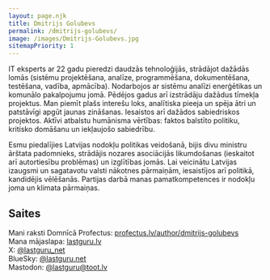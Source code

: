 ```yaml
---
layout: page.njk
title: Dmitrijs Golubevs
permalink: /dmitrijs-golubevs/
image: /images/Dmitrijs-Golubevs.jpg
sitemapPriority: 1
---
```


IT eksperts ar 22 gadu pieredzi daudzās tehnoloģijās, strādājot dažādās lomās (sistēmu projektēšana, analīze, programmēšana, dokumentēšana, testēšana, vadība, apmācība). Nodarbojos ar sistēmu analīzi enerģētikas un komunālo pakalpojumu jomā. Pēdējos gadus arī izstrādāju dažādus tīmekļa projektus. Man piemīt plašs interešu loks, analītiska pieeja un spēja ātri un patstāvīgi apgūt jaunas zināšanas. Iesaistos arī dažādos sabiedriskos projektos. Aktīvi atbalstu humānisma vērtības: faktos balstīto politiku, kritisko domāšanu un iekļaujošo sabiedrību.

Esmu piedalījies Latvijas nodokļu politikas veidošanā, bijis divu ministru ārštata padomnieks, strādājis nozares asociācijās likumdošanas (ieskaitot arī autortiesību problēmas) un izglītības jomās. Lai veicinātu Latvijas izaugsmi un sagatavotu valsti nākotnes pārmaiņām, iesaistījos arī politikā, kandidējis vēlēšanās. Partijas darbā manas pamatkompetences ir nodokļu joma un klimata pārmaiņas.

## Saites

Mani raksti Domnīcā Profectus: [profectus.lv/author/dmitrijs-golubevs](https://profectus.lv/author/dmitrijs-golubevs/)<br/>
Mana mājaslapa: [lastguru.lv](https://lastguru.lv)<br/>
X: [@lastguru_net](https://x.com/lastguru_net)<br/>
BlueSky: [@lastguru.net](https://bsky.app/profile/lastguru.net)<br/>
Mastodon: [@lastguru@toot.lv](https://toot.lv/@lastguru)
